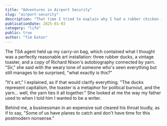 ```yaml
---
title: "Adventures in Airport Security"
slug: "airport-security"
description: "That time I tried to explain why I had a rubber chicken in my carry-on"
publicationDate: 2025-01-03
category: "life"
public: true
author: "Tim Eaton"
---
```


The TSA agent held up my carry-on bag, which contained what I thought was a perfectly reasonable art installation: three rubber ducks, a vintage toaster, and a copy of Richard Nixon's autobiography connected by yarn. "Sir," she said with the weary tone of someone who's seen everything but still manages to be surprised, "what exactly is this?"

"It's art," I explained, as if that would clarify everything. "The ducks represent capitalism, the toaster is a metaphor for political burnout, and the yarn... well, the yarn ties it all together." She looked at me the way my father used to when I told him I wanted to be a writer.

Behind me, a businessman in an expensive suit cleared his throat loudly, as if to say, "Some of us have planes to catch and don't have time for this postmodern nonsense."
